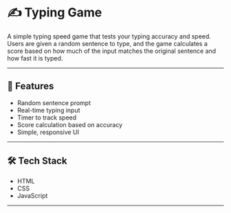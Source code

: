 # ✍️ Typing Game

A simple typing speed game that tests your typing accuracy and speed. Users are given a random sentence to type, and the game calculates a score based on how much of the input matches the original sentence and how fast it is typed.

---

## 🚀 Features
- Random sentence prompt
- Real-time typing input
- Timer to track speed
- Score calculation based on accuracy
- Simple, responsive UI

---

## 🛠️ Tech Stack
- HTML
- CSS
- JavaScript

---


